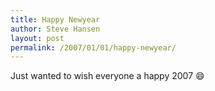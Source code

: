 ```yaml
---
title: Happy Newyear
author: Steve Hansen
layout: post
permalink: /2007/01/01/happy-newyear/
---
```

Just wanted to wish everyone a happy 2007 :smile: 